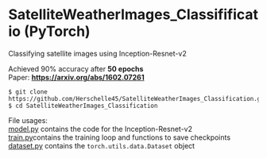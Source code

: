 # SatelliteWeatherImages_Classifificatio (**PyTorch**)
Classifying satellite images using Inception-Resnet-v2

Achieved 90% accuracy after **50 epochs**</br> 
Paper: **https://arxiv.org/abs/1602.07261** </br>
```
$ git clone https://github.com/Herschelle45/SatelliteWeatherImages_Classification.git
$ cd SatelliteWeatherImages_Classification
```

File usages:</br>
  <a href='https://github.com/Herschelle45/SatelliteWeatherImages_Classification/blob/main/model.py'>model.py</a> contains the code for the Inception-Resnet-v2 </br>
  <a href='https://github.com/Herschelle45/SatelliteWeatherImages_Classification/blob/main/train.py'>train.py</a>contains the training loop and functions to save checkpoints </br>
  <a href='https://github.com/Herschelle45/SatelliteWeatherImages_Classification/blob/main/dataset.py'>dataset.py</a> contains the ``torch.utils.data.Dataset`` object </br>

